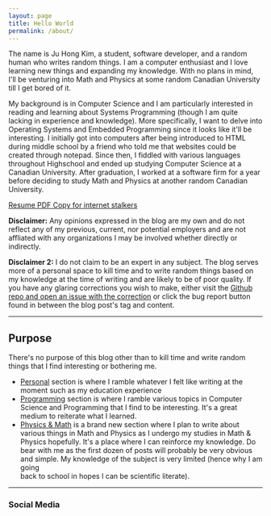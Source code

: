 ```yaml
---
layout: page
title: Hello World
permalink: /about/
---
```


The name is Ju Hong Kim, a student, software developer, and a random human who writes random things. I am a computer enthusiast and I love learning new things and expanding my knowledge. 
With no plans in mind, I'll be venturing into Math and Physics at some random Canadian University till I get bored of it.

My background is in Computer Science and I am particularly interested in reading and learning about Systems Programming (though I am quite lacking in experience and knowledge). 
More specifically, I want to delve into Operating Systems and Embedded Programming since it looks like it'll be interesting. I initially got into computers after being introduced to 
HTML during middle school by a friend who told me that websites could be created through notepad. Since then, I fiddled with various languages throughout Highschool and ended up studying 
Computer Science at a Canadian University. After graduation, I worked at a software firm for a year before deciding to study Math and Physics at another random Canadian University.

[Resume PDF Copy for internet stalkers](../assets/pdf/resume.pdf)

<strong>Disclaimer:</strong> Any opinions expressed in the blog are my own and do not reflect any of my previous, current, nor potential employers and are not affliated with any organizations 
I may be involved whether directly or indirectly.

<strong>Disclaimer 2:</strong> I do not claim to be an expert in any subject. 
The blog serves more of a personal space to kill time and to 
write random things based on my knowledge at the time of writing and 
are likely to be of poor quality. If you have any glaring corrections you wish 
to make, either visit the [Github repo and open an issue with the correction](https://github.com/zakuArbor/blog/) 
or click the bug report button found in between the blog post's tag and content.

---

## Purpose

There's no purpose of this blog other than to kill time and write random things that I find interesting or bothering me. 

* [Personal](../personal) section is where I ramble whatever I felt like writing at the moment such as my education experience
* [Programming](../programming) section is where I ramble various topics in Computer Science and Programming that I find to be interesting. 
It's a great medium to reiterate what I learned.
* [Physics & Math](../math-physics) is a brand new section where I plan to write about various things in Math and Physics as I undergo my studies in Math & Physics hopefully. 
It's a place where I can reinforce my knowledge. Do bear with me as the first dozen of posts will probably be very obvious and simple. My knowledge of the subject is very limited (hence why I am going  
back to school in hopes I can be scientific literate).

---
### Social Media

<div class = "social">
<a href = "https://zakuarbor.github.io/portfolio/"><i class="svg-icon portfolio"></i></a>
<a href = "https://www.github.com/zakuArbor"><i class = "svg-icon github"></i></a>
<a href = "https://www.linkedin.com/in/ju-hong-kim-zaku"><i class = "svg-icon linkedin"></i></a>
<a href = "https://www.instagram.com/misthermit"><i class = "svg-icon instagram"></i></a>
<a href = "https://www.goodreads.com/user/show/94594273-ju-hong-kim"><i class = "svg-icon goodreads"></i></a>
<a href = "https://www.youtube.com/user/nabimoon1234"><i class = "svg-icon youtube"></i></a>
</div>



